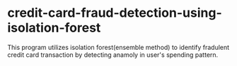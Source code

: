 # credit-card-fraud-detection-using-isolation-forest

This program utilizes isolation forest(ensemble method) to identify fradulent credit card transaction by detecting anamoly in user's spending pattern.
